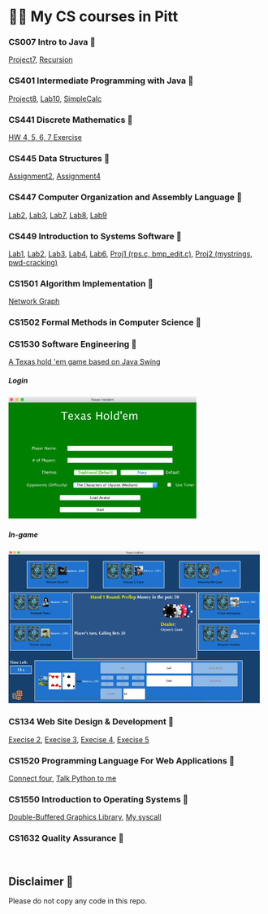 # 👨‍💻 My CS courses in Pitt

### CS007 Intro to Java 🏁
   [Project7](/cs007/Project7.java), [Recursion](/cs007/Recursion.java)
### CS401 Intermediate Programming with Java 🏁
   [Project8](/cs401/Project8), [Lab10](/cs401/Lab10), [SimpleCalc](/cs401/SimpleCalc.java)
### CS441 Discrete Mathematics 🏁
   [HW 4, 5, 6, 7 Exercise](/cs441)
### CS445 Data Structures 🏁
   [Assignment2](/cs445/Assignment2), [Assignment4](/cs445/Assignment4)
### CS447 Computer Organization and Assembly Language 🏁
   [Lab2](/cs447/lab2), [Lab3](/cs447/lab3), [Lab7](/cs447/lab7), [Lab8](/cs447/lab8), [Lab9](/cs447/lab9)
### CS449 Introduction to Systems Software 🏁
   [Lab1](/cs449/lab1.c), [Lab2](/cs449/lab2.c), [Lab3](/cs449/lab1.c), [Lab4](/cs449/lab4.c), [Lab6](/cs449/lab6.c), [Proj1 (rps.c, bmp_edit.c)](/cs449/proj1), [Proj2 (mystrings, pwd-cracking)](/cs449/proj2)
### CS1501 Algorithm Implementation 🏁
   [Network Graph](/cs1501/Network%20Graph)
### CS1502 Formal Methods in Computer Science 🏁
### CS1530 Software Engineering 🏁
   [A Texas hold 'em game based on Java Swing](https://github.com/kuesugi/Texas-holdem/)
   ##### Login
   <img src="/examples/Login.png" alt="Login" height="240" width="370"/>
   
   ##### In-game
   <img src="/examples/in-game.png" alt="In-game" height="300" width="495"/>
   
### CS134 Web Site Design & Development 🏁
   [Execise 2](/cs134/exercise2), [Execise 3](/cs134/exercise3), [Execise 4](/cs134/exercise4), [Execise 5](/cs134/exercise5)
### CS1520 Programming Language For Web Applications 🏁
   [Connect four](/cs1520/Connect%20Four), [Talk Python to me](/cs1520/Talk%20Python%20To%20Me)
### CS1550 Introduction to Operating Systems 🏁
   [Double-Buffered Graphics Library](/cs1550/Double-Buffered%20Graphics%20Library), [My syscall](/cs1550/My%20syscall)
### CS1632 Quality Assurance 🏁
<br>

## Disclaimer 💬
Please do not copy any code in this repo.
